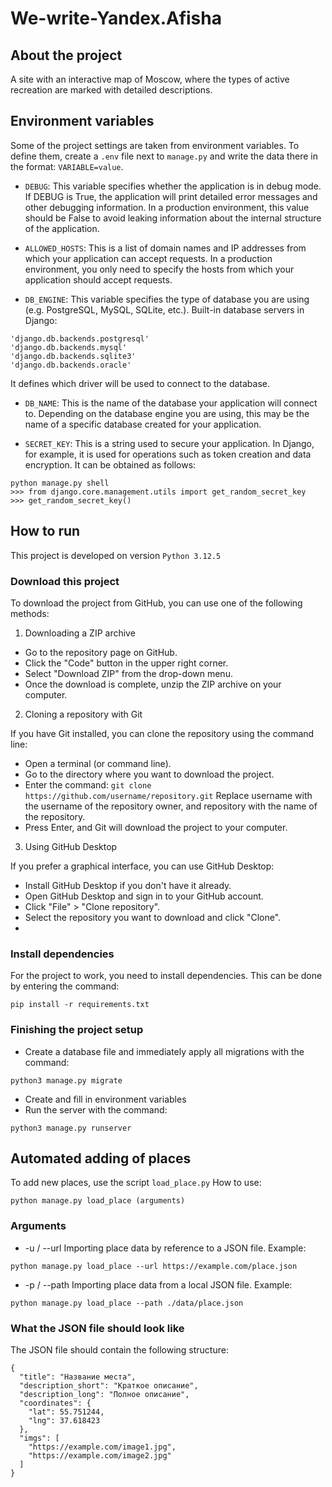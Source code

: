 # We-write-Yandex.Afisha
## About the project
A site with an interactive map of Moscow, where the types of active recreation are marked with detailed descriptions.
## Environment variables
Some of the project settings are taken from environment variables. To define them, create a `.env` file next to `manage.py` and write the data there in the format: `VARIABLE=value`.

- `DEBUG`:
This variable specifies whether the application is in debug mode. If DEBUG is True, the application will print detailed error messages and other debugging information. In a production environment, this value should be False to avoid leaking information about the internal structure of the application.

- `ALLOWED_HOSTS`:
This is a list of domain names and IP addresses from which your application can accept requests. In a production environment, you only need to specify the hosts from which your application should accept requests.

- `DB_ENGINE`:
This variable specifies the type of database you are using (e.g. PostgreSQL, MySQL, SQLite, etc.). Built-in database servers in Django:
```
'django.db.backends.postgresql'
'django.db.backends.mysql'
'django.db.backends.sqlite3'
'django.db.backends.oracle'
```
It defines which driver will be used to connect to the database.

- `DB_NAME`:
This is the name of the database your application will connect to. Depending on the database engine you are using, this may be the name of a specific database created for your application.

- `SECRET_KEY`:
This is a string used to secure your application. In Django, for example, it is used for operations such as token creation and data encryption.
It can be obtained as follows:
```
python manage.py shell
>>> from django.core.management.utils import get_random_secret_key
>>> get_random_secret_key()
```

## How to run
This project is developed on version `Python 3.12.5`

### Download this project
To download the project from GitHub, you can use one of the following methods:

1. Downloading a ZIP archive

- Go to the repository page on GitHub.
- Click the "Code" button in the upper right corner.
- Select "Download ZIP" from the drop-down menu.
- Once the download is complete, unzip the ZIP archive on your computer.

2. Cloning a repository with Git

If you have Git installed, you can clone the repository using the command line:
- Open a terminal (or command line).
- Go to the directory where you want to download the project.
- Enter the command:
`git clone https://github.com/username/repository.git`
Replace username with the username of the repository owner, and repository with the name of the repository.
- Press Enter, and Git will download the project to your computer.

3. Using GitHub Desktop

If you prefer a graphical interface, you can use GitHub Desktop:
- Install GitHub Desktop if you don't have it already.
- Open GitHub Desktop and sign in to your GitHub account.
- Click "File" > "Clone repository".
- Select the repository you want to download and click "Clone".
- 
### Install dependencies
For the project to work, you need to install dependencies. This can be done by entering the command:
```
pip install -r requirements.txt
```

### Finishing the project setup
- Create a database file and immediately apply all migrations with the command:
```
python3 manage.py migrate
```
- Create and fill in environment variables
- Run the server with the command:
```
python3 manage.py runserver
```

## Automated adding of places
To add new places, use the script `load_place.py`
How to use:
```
python manage.py load_place (arguments)
```
### Arguments
- -u / --url
Importing place data by reference to a JSON file. Example:
```
python manage.py load_place --url https://example.com/place.json
```
- -p / --path
Importing place data from a local JSON file. Example:
```
python manage.py load_place --path ./data/place.json
```

### What the JSON file should look like
The JSON file should contain the following structure:
```
{
  "title": "Название места",
  "description_short": "Краткое описание",
  "description_long": "Полное описание",
  "coordinates": {
    "lat": 55.751244,
    "lng": 37.618423
  },
  "imgs": [
    "https://example.com/image1.jpg",
    "https://example.com/image2.jpg"
  ]
}
```
